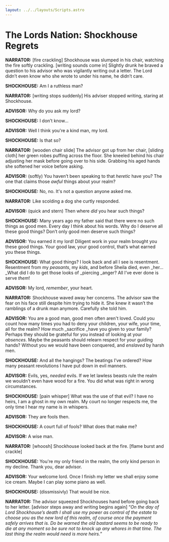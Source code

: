 ```yaml
---
layout: ../../layouts/Scripts.astro
---
```


# The Lords Nation: Shockhouse Regrets

**NARRATOR:**
[fire crackling] Shockhouse was slumped in his chair, watching the fire softly crackling. 
[writing sounds come in] Slightly drunk he braved a question to his advisor who was vigilantly writing out a letter. The Lord didn’t even know who she wrote to under his name, he didn’t care. 

**SHOCKHOUSE:**
Am I a ruthless man?  

**NARRATOR:**
[writing stops suddenly] His adviser stopped writing, staring at Shockhouse. 

**ADVISOR:**
Why do you ask my lord?  

**SHOCKHOUSE:**
I don’t know…

**ADVISOR:**
Well I think you're a kind man, my lord.  

**SHOCKHOUSE:**
Is that so?  

**NARRATOR:**
[wooden chair slide] The advisor got up from her chair, [sliding cloth] her green robes puffing across the floor. She kneeled behind his chair adjusting her mask before going over to his side. Grabbing his aged hands she softened her voice before asking. 

**ADVISOR:**
(softly) You haven’t been speaking to that _heretic_ have you? The one that claims those _awful_ things about your realm?

**SHOCKHOUSE:**
No, no. It's not a question anyone asked me.  

**NARRATOR:**
Like scolding a dog she curtly responded. 

**ADVISOR:**
(quick and stern) Then where _did_ you hear such things?  

**SHOCKHOUSE:**
Many years ago my father said that there were no such things as good men. Every day I think about his words. Why do I deserve all these good things? Don’t only good men deserve such things?   

**ADVISOR:**
You earned it my lord! Diligent work in your realm brought you these good things. Your good law, your good control, that’s what earned you these things.   

**SHOCKHOUSE:**
What good things? I look back and all I see is resentment. Resentment from my _peasants_, my _kids_, and before Sheila died, even _her… _What did I do to get those looks of _piercing _anger? All I’ve ever done is serve _them_!  

**ADVISOR:**
My lord, _remember_, your heart.  

**NARRATOR:**
Shockhouse waved away her concerns. The advisor saw the fear on his face still despite him trying to hide it. She knew it wasn’t the ramblings of a drunk man anymore. Carefully she told him. 

**ADVISOR:**
You are a good man, good men often aren't loved. Could you count how many times you had to deny your children, your wife, your time, all for the realm? How much _sacrifice _have you given to your family?  Perhaps they should be grateful for you instead of looking at your _absences_. Maybe the peasants should relearn respect for your guiding hands? Without you we would have been conquered, and _enslaved_ by harsh men.  

**SHOCKHOUSE:**
And all the hangings? The beatings I’ve ordered? How many peasant revolutions I have put down in evil manners.  

**ADVISOR:**
Evils, yes, _needed_ evils. If we let lawless beasts rule the realm we wouldn’t even have wood for a fire. You did what was right in wrong circumstances.  

**SHOCKHOUSE:**
[pain whisper] What was the use of that evil? I have no heirs, I am a ghost in my own realm. My court no longer respects me, the only time I hear my name is in whispers.  

**ADVISOR:**
They are fools then.  

**SHOCKHOUSE:**
A court full of fools? What does that make me?  

**ADVISOR:**
A wise man.

**NARRATOR:**
[whoosh] Shockhouse looked back at the fire. [flame burst and crackle] 

**SHOCKHOUSE:**
You're my only friend in the realm, the only kind person in my decline. Thank you, dear advisor.  

**ADVISOR:**
Your welcome lord. Once I finish my letter we shall enjoy some ice cream. Maybe I can play some piano as well.  

**SHOCKHOUSE:**
(dissmissivly) That would be nice.

**NARRATOR:**
The advisor squeezed Shockhouses hand before going back to her letter. [advisor steps away and writing begins again] “_On the day of Lord Shockhouse’s death I shall use my power as control of the estate to choose you as the new lord of this realm, of course once the payment safely arrives that is. Do be warned the old bastard seems to be ready to die at any moment so be sure not to knock up any whores in that time. The last thing the realm would need is more heirs._”